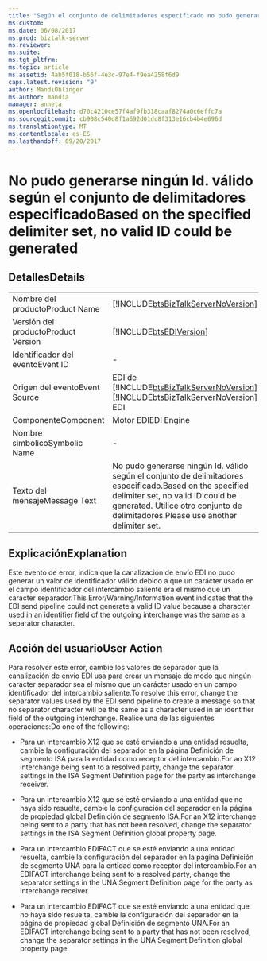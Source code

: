 ```yaml
---
title: "Según el conjunto de delimitadores especificado no pudo generarse ningún Id. válido | Documentos de Microsoft"
ms.custom: 
ms.date: 06/08/2017
ms.prod: biztalk-server
ms.reviewer: 
ms.suite: 
ms.tgt_pltfrm: 
ms.topic: article
ms.assetid: 4ab5f018-b56f-4e3c-97e4-f9ea4258f6d9
caps.latest.revision: "9"
author: MandiOhlinger
ms.author: mandia
manager: anneta
ms.openlocfilehash: d70c4210ce57f4af9fb318caaf8274a0c6effc7a
ms.sourcegitcommit: cb908c540d8f1a692d01dc8f313e16cb4b4e696d
ms.translationtype: MT
ms.contentlocale: es-ES
ms.lasthandoff: 09/20/2017
---
```

# <a name="based-on-the-specified-delimiter-set-no-valid-id-could-be-generated"></a><span data-ttu-id="57cd6-102">No pudo generarse ningún Id. válido según el conjunto de delimitadores especificado</span><span class="sxs-lookup"><span data-stu-id="57cd6-102">Based on the specified delimiter set, no valid ID could be generated</span></span>
## <a name="details"></a><span data-ttu-id="57cd6-103">Detalles</span><span class="sxs-lookup"><span data-stu-id="57cd6-103">Details</span></span>  
  
|||  
|-|-|  
|<span data-ttu-id="57cd6-104">Nombre del producto</span><span class="sxs-lookup"><span data-stu-id="57cd6-104">Product Name</span></span>|[!INCLUDE[btsBizTalkServerNoVersion](../includes/btsbiztalkservernoversion-md.md)]|  
|<span data-ttu-id="57cd6-105">Versión del producto</span><span class="sxs-lookup"><span data-stu-id="57cd6-105">Product Version</span></span>|[!INCLUDE[btsEDIVersion](../includes/btsediversion-md.md)]|  
|<span data-ttu-id="57cd6-106">Identificador del evento</span><span class="sxs-lookup"><span data-stu-id="57cd6-106">Event ID</span></span>|-|  
|<span data-ttu-id="57cd6-107">Origen del evento</span><span class="sxs-lookup"><span data-stu-id="57cd6-107">Event Source</span></span>|<span data-ttu-id="57cd6-108">EDI de [!INCLUDE[btsBizTalkServerNoVersion](../includes/btsbiztalkservernoversion-md.md)]</span><span class="sxs-lookup"><span data-stu-id="57cd6-108">[!INCLUDE[btsBizTalkServerNoVersion](../includes/btsbiztalkservernoversion-md.md)] EDI</span></span>|  
|<span data-ttu-id="57cd6-109">Componente</span><span class="sxs-lookup"><span data-stu-id="57cd6-109">Component</span></span>|<span data-ttu-id="57cd6-110">Motor EDI</span><span class="sxs-lookup"><span data-stu-id="57cd6-110">EDI Engine</span></span>|  
|<span data-ttu-id="57cd6-111">Nombre simbólico</span><span class="sxs-lookup"><span data-stu-id="57cd6-111">Symbolic Name</span></span>|-|  
|<span data-ttu-id="57cd6-112">Texto del mensaje</span><span class="sxs-lookup"><span data-stu-id="57cd6-112">Message Text</span></span>|<span data-ttu-id="57cd6-113">No pudo generarse ningún Id. válido según el conjunto de delimitadores especificado.</span><span class="sxs-lookup"><span data-stu-id="57cd6-113">Based on the specified delimiter set, no valid ID could be generated.</span></span> <span data-ttu-id="57cd6-114">Utilice otro conjunto de delimitadores.</span><span class="sxs-lookup"><span data-stu-id="57cd6-114">Please use another delimiter set.</span></span>|  
  
## <a name="explanation"></a><span data-ttu-id="57cd6-115">Explicación</span><span class="sxs-lookup"><span data-stu-id="57cd6-115">Explanation</span></span>  
 <span data-ttu-id="57cd6-116">Este evento de error,  indica que la canalización de envío EDI no pudo generar un valor de identificador válido debido a que un carácter usado en el campo identificador del intercambio saliente era el mismo que un carácter separador.</span><span class="sxs-lookup"><span data-stu-id="57cd6-116">This Error/Warning/Information event indicates that the EDI send pipeline could not generate a valid ID value because a character used in an identifier field of the outgoing interchange was the same as a separator character.</span></span>  
  
## <a name="user-action"></a><span data-ttu-id="57cd6-117">Acción del usuario</span><span class="sxs-lookup"><span data-stu-id="57cd6-117">User Action</span></span>  
 <span data-ttu-id="57cd6-118">Para resolver este error, cambie los valores de separador que la canalización de envío EDI usa para crear un mensaje de modo que ningún carácter separador sea el mismo que un carácter usado en un campo identificador del intercambio saliente.</span><span class="sxs-lookup"><span data-stu-id="57cd6-118">To resolve this error, change the separator values used by the EDI send pipeline to create a message so that no separator character will be the same as a character used in an identifier field of the outgoing interchange.</span></span> <span data-ttu-id="57cd6-119">Realice una de las siguientes operaciones:</span><span class="sxs-lookup"><span data-stu-id="57cd6-119">Do one of the following:</span></span>  
  
-   <span data-ttu-id="57cd6-120">Para un intercambio X12 que se esté enviando a una entidad resuelta, cambie la configuración del separador en la página Definición de segmento ISA para la entidad como receptor del intercambio.</span><span class="sxs-lookup"><span data-stu-id="57cd6-120">For an X12 interchange being sent to a resolved party, change the separator settings in the ISA Segment Definition page for the party as interchange receiver.</span></span>  
  
-   <span data-ttu-id="57cd6-121">Para un intercambio X12 que se esté enviando a una entidad que no haya sido resuelta, cambie la configuración del separador en la página de propiedad global Definición de segmento ISA.</span><span class="sxs-lookup"><span data-stu-id="57cd6-121">For an X12 interchange being sent to a party that has not been resolved, change the separator settings in the ISA Segment Definition global property page.</span></span>  
  
-   <span data-ttu-id="57cd6-122">Para un intercambio EDIFACT que se esté enviando a una entidad resuelta, cambie la configuración del separador en la página Definición de segmento UNA para la entidad como receptor del intercambio.</span><span class="sxs-lookup"><span data-stu-id="57cd6-122">For an EDIFACT interchange being sent to a resolved party, change the separator settings in the UNA Segment Definition page for the party as interchange receiver.</span></span>  
  
-   <span data-ttu-id="57cd6-123">Para un intercambio EDIFACT que se esté enviando a una entidad que no haya sido resuelta, cambie la configuración del separador en la página de propiedad global Definición de segmento UNA.</span><span class="sxs-lookup"><span data-stu-id="57cd6-123">For an EDIFACT interchange being sent to a party that has not been resolved, change the separator settings in the UNA Segment Definition global property page.</span></span>